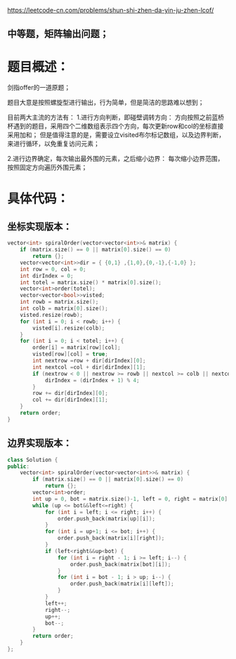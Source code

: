 <https://leetcode-cn.com/problems/shun-shi-zhen-da-yin-ju-zhen-lcof/>

## 中等题，矩阵输出问题；

# 题目概述：
剑指offer的一道原题；

题目大意是按照螺旋型进行输出，行为简单，但是简洁的思路难以想到；

目前两大主流的方法有：
1.进行方向判断，即碰壁调转方向：
方向按照之前蓝桥杯遇到的题目，采用四个二维数组表示四个方向，每次更新row和col的坐标直接采用加和；
但是值得注意的是，需要设立visited布尔标记数组，以及边界判断，来进行循环，以免重复访问元素；


2.进行边界确定，每次输出最外围的元素，之后缩小边界：
每次缩小边界范围，按照固定方向遍历外围元素；


# 具体代码：
## 坐标实现版本：

```C++
vector<int> spiralOrder(vector<vector<int>>& matrix) {
	if (matrix.size() == 0 || matrix[0].size() == 0)
		return {};
	vector<vector<int>>dir = { {0,1} ,{1,0},{0,-1},{-1,0} };
	int row = 0, col = 0;
	int dirIndex = 0;
	int totel = matrix.size() * matrix[0].size();
	vector<int>order(totel);
	vector<vector<bool>>visted;
	int rowb = matrix.size();
	int colb = matrix[0].size();
	visted.resize(rowb);
	for (int i = 0; i < rowb; i++) {
		visted[i].resize(colb);
	}
	for (int i = 0; i < totel; i++) {
		order[i] = matrix[row][col];
		visted[row][col] = true;
		int nextrow =row + dir[dirIndex][0];
		int nextcol =col + dir[dirIndex][1];
		if (nextrow < 0 || nextrow >= rowb || nextcol >= colb || nextcol < 0 || !visted[nextrow][nextcol]) {
			dirIndex = (dirIndex + 1) % 4;
		}
		row += dir[dirIndex][0];
		col += dir[dirIndex][1];
	}
	return order;
}
```
## 边界实现版本：
```C++
class Solution {
public:
    vector<int> spiralOrder(vector<vector<int>>& matrix) {
        if (matrix.size() == 0 || matrix[0].size() == 0)
            return {};
        vector<int>order;
        int up = 0, bot = matrix.size()-1, left = 0, right = matrix[0].size()-1;
        while (up <= bot&&left<=right) {
            for (int i = left; i <= right; i++) {
                order.push_back(matrix[up][i]);
            }
            for (int i = up+1; i <= bot; i++) {
                order.push_back(matrix[i][right]);
            }
            if (left<right&&up<bot) {
                for (int i = right - 1; i >= left; i--) {
                    order.push_back(matrix[bot][i]);
                }
                for (int i = bot - 1; i > up; i--) {
                    order.push_back(matrix[i][left]);
                }
            }
            left++;
            right--;
            up++;
            bot--;
        }
        return order;
    }
};
```

